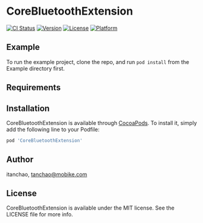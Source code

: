 # CoreBluetoothExtension

[![CI Status](https://img.shields.io/travis/itanchao/CoreBluetoothExtension.svg?style=flat)](https://travis-ci.org/itanchao/CoreBluetoothExtension)
[![Version](https://img.shields.io/cocoapods/v/CoreBluetoothExtension.svg?style=flat)](https://cocoapods.org/pods/CoreBluetoothExtension)
[![License](https://img.shields.io/cocoapods/l/CoreBluetoothExtension.svg?style=flat)](https://cocoapods.org/pods/CoreBluetoothExtension)
[![Platform](https://img.shields.io/cocoapods/p/CoreBluetoothExtension.svg?style=flat)](https://cocoapods.org/pods/CoreBluetoothExtension)

## Example

To run the example project, clone the repo, and run `pod install` from the Example directory first.

## Requirements

## Installation

CoreBluetoothExtension is available through [CocoaPods](https://cocoapods.org). To install
it, simply add the following line to your Podfile:

```ruby
pod 'CoreBluetoothExtension'
```

## Author

itanchao, tanchao@mobike.com

## License

CoreBluetoothExtension is available under the MIT license. See the LICENSE file for more info.
